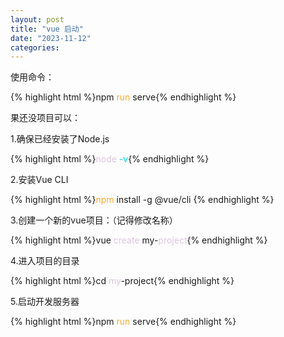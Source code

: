 ```yaml
---
layout: post
title: "vue 启动"
date: "2023-11-12"
categories: 
---
```

<p>使用命令：</p>
{% highlight html %}npm <span style="color:#f5ab35">run</span> serve{% endhighlight %}
<p>果还没项目可以：</p>
<p>1.确保已经安装了Node.js</p>
{% highlight html %}<span style="color:#dcc6e0">node</span> <span style="color:#00e0e0">-v</span>{% endhighlight %}
<p>2.安装Vue CLI</p>
{% highlight html %}<span style="color:#f5ab35">npm</span> install -g @vue/cli
{% endhighlight %}
<p>3.创建一个新的vue项目：（记得修改名称）</p>
{% highlight html %}vue <span style="color:#dcc6e0">create</span> my-<span style="color:#dcc6e0">project</span>{% endhighlight %}
<p>4.进入项目的目录</p>
{% highlight html %}cd <span style="color:#dcc6e0">my</span>-project{% endhighlight %}
<p>5.启动开发服务器</p>
{% highlight html %}npm <span style="color:#f5ab35">run</span> serve{% endhighlight %}
